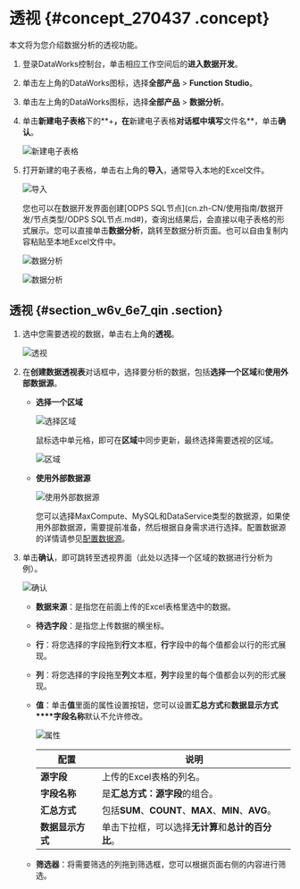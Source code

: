 # 透视 {#concept_270437 .concept}

本文将为您介绍数据分析的透视功能。

1.  登录DataWorks控制台，单击相应工作空间后的**进入数据开发**。
2.  单击左上角的DataWorks图标，选择**全部产品** \> **Function Studio**。
3.  单击左上角的DataWorks图标，选择**全部产品** \> **数据分析**。
4.  单击**新建电子表格**下的**+**，在**新建电子表格**对话框中填写**文件名**，单击**确认**。

    ![新建电子表格](http://static-aliyun-doc.oss-cn-hangzhou.aliyuncs.com/assets/img/223335/156773264859273_zh-CN.png)

5.  打开新建的电子表格，单击右上角的**导入**，通常导入本地的Excel文件。

    ![导入](http://static-aliyun-doc.oss-cn-hangzhou.aliyuncs.com/assets/img/223335/156773264847817_zh-CN.png)

    您也可以在数据开发界面创建[ODPS SQL节点](cn.zh-CN/使用指南/数据开发/节点类型/ODPS SQL节点.md#)，查询出结果后，会直接以电子表格的形式展示。您可以直接单击**数据分析**，跳转至数据分析页面。也可以自由复制内容粘贴至本地Excel文件中。

    ![数据分析](http://static-aliyun-doc.oss-cn-hangzhou.aliyuncs.com/assets/img/223335/156773264859282_zh-CN.png)

    ![数据分析](http://static-aliyun-doc.oss-cn-hangzhou.aliyuncs.com/assets/img/223335/156773264859279_zh-CN.png)


## 透视 {#section_w6v_6e7_qin .section}

1.  选中您需要透视的数据，单击右上角的**透视**。

    ![透视](http://static-aliyun-doc.oss-cn-hangzhou.aliyuncs.com/assets/img/223335/156773264859287_zh-CN.png)

2.  在**创建数据透视表**对话框中，选择要分析的数据，包括**选择一个区域**和**使用外部数据源**。
    -   **选择一个区域**

        ![选择区域](http://static-aliyun-doc.oss-cn-hangzhou.aliyuncs.com/assets/img/223335/156773264847852_zh-CN.png)

        鼠标选中单元格，即可在**区域**中同步更新，最终选择需要透视的区域。

        ![区域](http://static-aliyun-doc.oss-cn-hangzhou.aliyuncs.com/assets/img/223335/156773264959288_zh-CN.png)

    -   **使用外部数据源**

        ![使用外部数据源](http://static-aliyun-doc.oss-cn-hangzhou.aliyuncs.com/assets/img/223335/156773264959289_zh-CN.png)

        您可以选择MaxCompute、MySQL和DataService类型的数据源，如果使用外部数据源，需要提前准备，然后根据自身需求进行选择。配置数据源的详情请参见[配置数据源](cn.zh-CN/使用指南/数据集成/数据源配置/配置MaxCompute数据源.md#)。

3.  单击**确认**，即可跳转至透视界面（此处以选择一个区域的数据进行分析为例）。

    ![确认](http://static-aliyun-doc.oss-cn-hangzhou.aliyuncs.com/assets/img/223335/156773264947853_zh-CN.png)

    -   **数据来源**：是指您在前面上传的Excel表格里选中的数据。
    -   **待选字段**：是指您上传数据的横坐标。
    -   **行**：将您选择的字段拖到**行**文本框，**行**字段中的每个值都会以行的形式展现。
    -   **列**：将您选择的字段拖至**列**文本框，**列**字段里的每个值都会以列的形式展现。
    -   **值**：单击**值**里面的属性设置按钮，您可以设置**汇总方式**和**数据显示方式****字段名称**默认不允许修改。

        ![属性](http://static-aliyun-doc.oss-cn-hangzhou.aliyuncs.com/assets/img/223335/156773264947855_zh-CN.png)

        |配置|说明|
        |--|--|
        |**源字段**|上传的Excel表格的列名。|
        |**字段名称**|是**汇总方式：源字段**的组合。|
        |**汇总方式**|包括**SUM**、**COUNT**、**MAX**、**MIN**、**AVG**。|
        |**数据显示方式**|单击下拉框，可以选择**无计算**和**总计的百分比**。|

    -   **筛选器**：将需要筛选的列拖到筛选框，您可以根据页面右侧的内容进行筛选。

